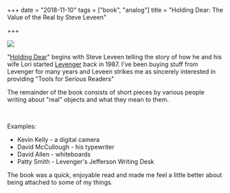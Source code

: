 +++
date = "2018-11-10"
tags = ["book", "analog"]
title = "Holding Dear: The Value of the Real by Steve Leveen"

+++

![](/img/2018/2018-11-10_holding-dear.jpg)

"[Holding Dear](https://www.goodreads.com/book/show/17357293-holding-dear)" begins with Steve Leveen telling the story of how he and his wife Lori started [Levenger](https://www.levenger.com) back in 1987. I've been buying stuff from Levenger for many years and Leveen strikes me as sincerely interested in providing "Tools for Serious Readers"

The remainder of the book consists of short pieces by various people writing about "real" objects and what they mean to them.
  
<br>
  
Examples:

- Kevin Kelly - a digital camera
- David McCullough - his typewriter
- David Allen - whiteboards
- Patty Smith - Levenger's Jefferson Writing Desk

The book was a quick, enjoyable read and made me feel a little better about being attached to some of my things.

